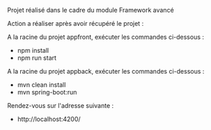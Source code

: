 Projet réalisé dans le cadre du module Framework avancé

Action a réaliser après avoir récupéré le projet : 

A la racine du projet appfront, exécuter les commandes ci-dessous : 

- npm install
- npm run start

A la racine du projet appback, exécuter les commandes ci-dessous : 

- mvn clean install
- mvn spring-boot:run

Rendez-vous sur l'adresse suivante : 

- http://localhost:4200/
